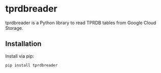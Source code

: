 # tprdbreader

tprdbreader is a Python library to read TPRDB tables from Google Cloud Storage.

## Installation

Install via pip:

```bash
pip install tprdbreader
